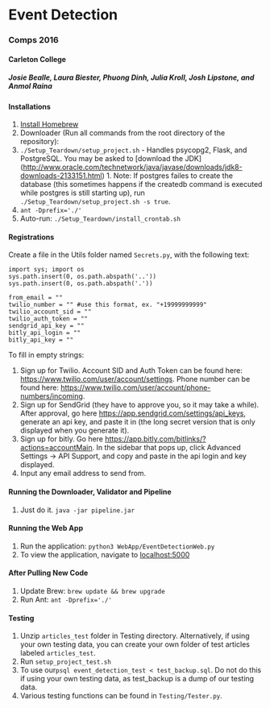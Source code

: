 # Event Detection
### Comps 2016
#### Carleton College
##### Josie Bealle, Laura Biester, Phuong Dinh, Julia Kroll, Josh Lipstone, and Anmol Raina

#### Installations
1. [Install Homebrew](http://brew.sh/)
1. Downloader (Run all commands from the root directory of the repository):
  1. `./Setup_Teardown/setup_project.sh` - Handles psycopg2, Flask, and PostgreSQL. You may be asked to [download the JDK] (http://www.oracle.com/technetwork/java/javase/downloads/jdk8-downloads-2133151.html)
    1. Note: If postgres failes to create the database (this sometimes happens if the createdb command is executed while postgres is still starting up), run `./Setup_Teardown/setup_project.sh -s true`.
  2. `ant -Dprefix='./'`
6. Auto-run: `./Setup_Teardown/install_crontab.sh`

#### Registrations
Create a file in the Utils folder named `Secrets.py`, with the following text:
```
import sys; import os
sys.path.insert(0, os.path.abspath('..'))
sys.path.insert(0, os.path.abspath('.'))
​
from_email = ""
twilio_number = "" #use this format, ex. "+19999999999"
twilio_account_sid = ""
twilio_auth_token = ""
sendgrid_api_key = ""
bitly_api_login = ""
bitly_api_key = ""
```
To fill in empty strings:
  1. Sign up for Twilio. Account SID and Auth Token can be found here: https://www.twilio.com/user/account/settings. Phone number can be found here: https://www.twilio.com/user/account/phone-numbers/incoming.
  2. Sign up for SendGrid (they have to approve you, so it may take a while). After approval, go here https://app.sendgrid.com/settings/api_keys, generate an api key, and paste it in (the long secret version that is only displayed when you generate it).
  3. Sign up for bitly. Go here https://app.bitly.com/bitlinks/?actions=accountMain. In the sidebar that pops up, click Advanced Settings -> API Support, and copy and paste in the api login and key displayed.
  4. Input any email address to send from.

#### Running the Downloader, Validator and Pipeline
1. Just do it. `java -jar pipeline.jar`

#### Running the Web App
1. Run the application: `python3 WebApp/EventDetectionWeb.py`
2. To view the application, navigate to [localhost:5000](http://localhost:5000/)

#### After Pulling New Code
1. Update Brew: `brew update && brew upgrade`
2. Run Ant: `ant -Dprefix='./'`

#### Testing
1. Unzip `articles_test` folder in Testing directory. Alternatively, if using your own testing data, you can create your own folder of test articles labeled `articles_test`.
2. Run `setup_project_test.sh`
3. To use our`psql event_detection_test < test_backup.sql`. Do not do this if using your own testing data, as test_backup is a dump of our testing data.
4. Various testing functions can be found in `Testing/Tester.py`.
